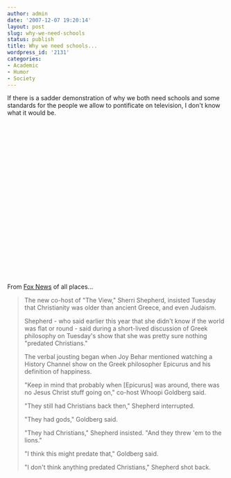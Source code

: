 ```yaml
---
author: admin
date: '2007-12-07 19:20:14'
layout: post
slug: why-we-need-schools
status: publish
title: Why we need schools...
wordpress_id: '2131'
categories:
- Academic
- Humor
- Society
---
```

If there is a sadder demonstration of why we both need schools and some standards for the people we allow to pontificate on television, I don't know what it would be.

<lj-embed><object width="425" height="355"><param name="movie" value="http://www.youtube.com/v/psGLXqW1kUs&rel=1"></param><param name="wmode" value="transparent"></param><embed src="http://www.youtube.com/v/psGLXqW1kUs&rel=1" type="application/x-shockwave-flash" wmode="transparent" width="425" height="355"></embed></object></lj-embed>

From <a href="http://www.foxnews.com/story/0,2933,315194,00.html">Fox News</a> of all places...

<blockquote>The new co-host of "The View," Sherri Shepherd, insisted Tuesday that Christianity was older than ancient Greece, and even Judaism.

Shepherd - who said earlier this year that she didn't know if the world was flat or round - said during a short-lived discussion of Greek philosophy on Tuesday's show that she was pretty sure nothing "predated Christians."

The verbal jousting began when Joy Behar mentioned watching a History Channel show on the Greek philosopher Epicurus and his definition of happiness.

"Keep in mind that probably when [Epicurus] was around, there was no Jesus Christ stuff going on," co-host Whoopi Goldberg said.

"They still had Christians back then," Shepherd interrupted.

"They had gods," Goldberg said.

"They had Christians," Shepherd insisted. "And they threw 'em to the lions."

"I think this might predate that," Goldberg said.

"I don't think anything predated Christians," Shepherd shot back.</blockquote>
